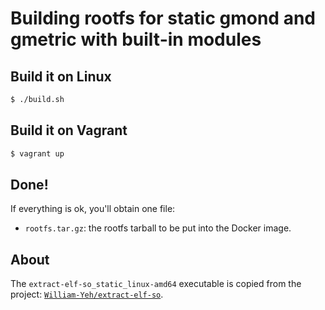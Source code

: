 Building rootfs for static gmond and gmetric with built-in modules
===

## Build it on Linux

```bash
$ ./build.sh
```

## Build it on Vagrant

```bash
$ vagrant up
```

## Done!

If everything is ok, you'll obtain one file:

 - `rootfs.tar.gz`: the rootfs tarball to be put into the Docker image.

## About

The `extract-elf-so_static_linux-amd64` executable is copied from the project: [`William-Yeh/extract-elf-so`](https://github.com/William-Yeh/extract-elf-so).
